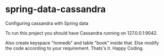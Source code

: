 # spring-data-cassandra
Configuring cassandra with Spring data

To run this project you should have Cassandra running on 127.0.0.1:9042.

Also create keyspace "homedb" and table "book" inside that. Else modify the code according to your requirement.
Thats's it. Happy Coding.

